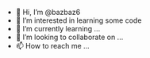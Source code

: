- 👋 Hi, I’m @bazbaz6
- 👀 I’m interested in learning some code
- 🌱 I’m currently learning ...
- 💞️ I’m looking to collaborate on ...
- 📫 How to reach me ...

<!---
bazbaz6/bazbaz6 is a ✨ special ✨ repository because its `README.md` (this file) appears on your GitHub profile.
You can click the Preview link to take a look at your changes.
--->
